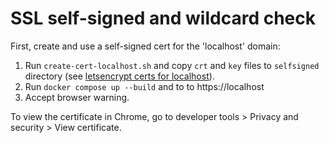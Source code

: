 # SSL self-signed and wildcard check

First, create and use a self-signed cert for the 'localhost' domain:

1. Run `create-cert-localhost.sh` and copy `crt` and `key` files to `selfsigned` directory (see [letsencrypt certs for localhost](https://letsencrypt.org/docs/certificates-for-localhost/)).
1. Run `docker compose up --build` and to to https://localhost
1. Accept browser warning.

To view the certificate in Chrome, go to developer tools > Privacy and security > View certificate.
